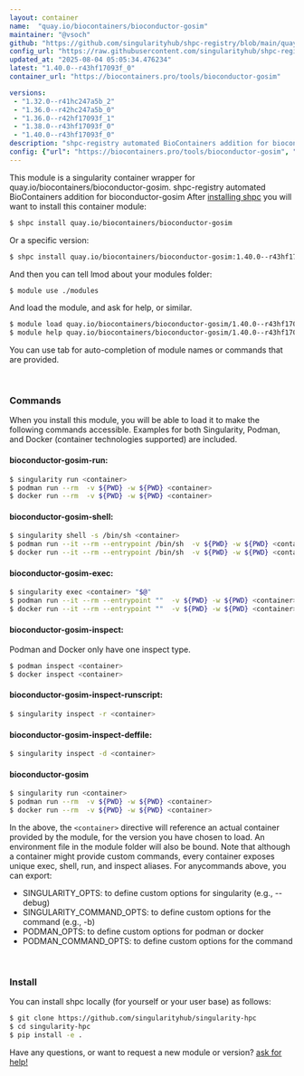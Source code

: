 ```yaml
---
layout: container
name:  "quay.io/biocontainers/bioconductor-gosim"
maintainer: "@vsoch"
github: "https://github.com/singularityhub/shpc-registry/blob/main/quay.io/biocontainers/bioconductor-gosim/container.yaml"
config_url: "https://raw.githubusercontent.com/singularityhub/shpc-registry/main/quay.io/biocontainers/bioconductor-gosim/container.yaml"
updated_at: "2025-08-04 05:05:34.476234"
latest: "1.40.0--r43hf17093f_0"
container_url: "https://biocontainers.pro/tools/bioconductor-gosim"

versions:
 - "1.32.0--r41hc247a5b_2"
 - "1.36.0--r42hc247a5b_0"
 - "1.36.0--r42hf17093f_1"
 - "1.38.0--r43hf17093f_0"
 - "1.40.0--r43hf17093f_0"
description: "shpc-registry automated BioContainers addition for bioconductor-gosim"
config: {"url": "https://biocontainers.pro/tools/bioconductor-gosim", "maintainer": "@vsoch", "description": "shpc-registry automated BioContainers addition for bioconductor-gosim", "latest": {"1.40.0--r43hf17093f_0": "sha256:bc24e2af003a650977bf28d3448ee32a6e3128dba832c6a745395b156101d82c"}, "tags": {"1.32.0--r41hc247a5b_2": "sha256:968367630f629bd22d276c36bfc7336604d223c5de49640730f18740ec62f3a9", "1.36.0--r42hc247a5b_0": "sha256:f42ecebe76d80e2b8a2c906d07cb7899273ac7211df79935f05b3a109155a0b3", "1.36.0--r42hf17093f_1": "sha256:ce045e53c5b807adee02f0b6e860d35327690e2f36893a499f762b364d93ee26", "1.38.0--r43hf17093f_0": "sha256:73d3d444cde5b2fb2d5da7383916f449f1e4b2eaea2da56e3eb730e654c6d803", "1.40.0--r43hf17093f_0": "sha256:bc24e2af003a650977bf28d3448ee32a6e3128dba832c6a745395b156101d82c"}, "docker": "quay.io/biocontainers/bioconductor-gosim"}
---
```


This module is a singularity container wrapper for quay.io/biocontainers/bioconductor-gosim.
shpc-registry automated BioContainers addition for bioconductor-gosim
After [installing shpc](#install) you will want to install this container module:


```bash
$ shpc install quay.io/biocontainers/bioconductor-gosim
```

Or a specific version:

```bash
$ shpc install quay.io/biocontainers/bioconductor-gosim:1.40.0--r43hf17093f_0
```

And then you can tell lmod about your modules folder:

```bash
$ module use ./modules
```

And load the module, and ask for help, or similar.

```bash
$ module load quay.io/biocontainers/bioconductor-gosim/1.40.0--r43hf17093f_0
$ module help quay.io/biocontainers/bioconductor-gosim/1.40.0--r43hf17093f_0
```

You can use tab for auto-completion of module names or commands that are provided.

<br>

### Commands

When you install this module, you will be able to load it to make the following commands accessible.
Examples for both Singularity, Podman, and Docker (container technologies supported) are included.

#### bioconductor-gosim-run:

```bash
$ singularity run <container>
$ podman run --rm  -v ${PWD} -w ${PWD} <container>
$ docker run --rm  -v ${PWD} -w ${PWD} <container>
```

#### bioconductor-gosim-shell:

```bash
$ singularity shell -s /bin/sh <container>
$ podman run --it --rm --entrypoint /bin/sh  -v ${PWD} -w ${PWD} <container>
$ docker run --it --rm --entrypoint /bin/sh  -v ${PWD} -w ${PWD} <container>
```

#### bioconductor-gosim-exec:

```bash
$ singularity exec <container> "$@"
$ podman run --it --rm --entrypoint ""  -v ${PWD} -w ${PWD} <container> "$@"
$ docker run --it --rm --entrypoint ""  -v ${PWD} -w ${PWD} <container> "$@"
```

#### bioconductor-gosim-inspect:

Podman and Docker only have one inspect type.

```bash
$ podman inspect <container>
$ docker inspect <container>
```

#### bioconductor-gosim-inspect-runscript:

```bash
$ singularity inspect -r <container>
```

#### bioconductor-gosim-inspect-deffile:

```bash
$ singularity inspect -d <container>
```



#### bioconductor-gosim

```bash
$ singularity run <container>
$ podman run --rm  -v ${PWD} -w ${PWD} <container>
$ docker run --rm  -v ${PWD} -w ${PWD} <container>
```


In the above, the `<container>` directive will reference an actual container provided
by the module, for the version you have chosen to load. An environment file in the
module folder will also be bound. Note that although a container
might provide custom commands, every container exposes unique exec, shell, run, and
inspect aliases. For anycommands above, you can export:

 - SINGULARITY_OPTS: to define custom options for singularity (e.g., --debug)
 - SINGULARITY_COMMAND_OPTS: to define custom options for the command (e.g., -b)
 - PODMAN_OPTS: to define custom options for podman or docker
 - PODMAN_COMMAND_OPTS: to define custom options for the command

<br>

### Install

You can install shpc locally (for yourself or your user base) as follows:

```bash
$ git clone https://github.com/singularityhub/singularity-hpc
$ cd singularity-hpc
$ pip install -e .
```

Have any questions, or want to request a new module or version? [ask for help!](https://github.com/singularityhub/singularity-hpc/issues)